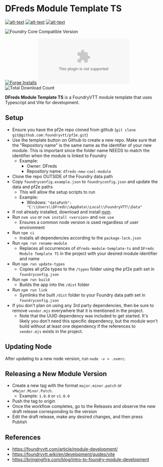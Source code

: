 # DFreds Module Template TS

[![alt-text](https://img.shields.io/badge/-Patreon-%23f96854?style=for-the-badge)](https://www.patreon.com/dfreds)
[![alt-text](https://img.shields.io/badge/-Buy%20Me%20A%20Coffee-%23ff813f?style=for-the-badge)](https://www.buymeacoffee.com/dfreds)
[![alt-text](https://img.shields.io/badge/-Discord-%235662f6?style=for-the-badge)](https://discord.gg/Wq8AEV9bWb)

![Foundry Core Compatible Version](https://img.shields.io/badge/dynamic/json.svg?url=https://raw.githubusercontent.com/DFreds/dfreds-module-template-ts/main/static/module.json&label=Foundry%20Version&query=$.compatibility.verified&colorB=ff6400&style=for-the-badge)

[![Forge Installs](https://img.shields.io/badge/dynamic/json?label=Forge%20Installs&query=package.installs&suffix=%25&url=https://forge-vtt.com/api/bazaar/package/dfreds-module-template-ts&colorB=68a74f&style=for-the-badge)](https://forge-vtt.com/bazaar#package=dfreds-module-template-ts)
![Latest Release Download Count](https://img.shields.io/github/downloads/DFreds/dfreds-module-template-ts/latest/dfreds-module-template-ts.zip?color=2b82fc&label=LATEST%20DOWNLOADS&style=for-the-badge)
![Total Download Count](https://img.shields.io/github/downloads/DFreds/dfreds-module-template-ts/total?color=2b82fc&label=TOTAL%20DOWNLOADS&style=for-the-badge)

**DFreds Module Template TS** is a FoundryVTT module template that uses Typescript and Vite for development.

## Setup

- Ensure you have the pf2e repo cloned from github (`git clone git@github.com:foundryvtt/pf2e.git`)
- Use the template button on Github to create a new repo. Make sure that the "Repository name" is the same name as the identifier of your new module. This is important since the folder name NEEDS to match the identifier when the module is linked to Foundry
  - Example:
    - Owner: DFreds
    - Repository name: `dfreds-new-cool-module`
- Clone the repo OUTSIDE of the Foundry data path
- Copy `foundryconfig.example.json` to `foundryconfig.json` and update the data and pf2e paths
  - This will allow the setup scripts to run
  - Example:
    - Windows: `"dataPath": "C:\\Users\\DFreds\\AppData\\Local\\FoundryVTT\\Data"`
- If not already installed, download and install [nvm](https://github.com/nvm-sh/nvm).
- Run `nvm use` or `nvm install <version>` and `nvm use`
  - Ensures a common node version is used regardless of user environment
- Run `npm ci`
  - Installs all dependencies according to the `package-lock.json`
- Run `npm run rename-module`
  - Replaces all occurrences of `dfreds-module-template-ts` and `DFreds Module Template TS` in the project with your desired module identifier and name
- Run `npm run update-types`
  - Copies all pf2e types to the `/types` folder using the pf2e path set in `foundryconfig.json`
- Run `npm run build`
  - Builds the app into the `/dist` folder
- Run `npm run link`
  - Symlinks the built `/dist` folder to your Foundry data path set in `foundryconfig.json`
- If you don't plan on using any 3rd party dependencies, then be sure to remove `vendor.mjs` everywhere that it is mentioned in the project.
  - Note that the UUID dependency was included to get started. It's likely you don't need this specific dependency, but the module won't build without at least one dependency if the references to `vendor.mjs` exists in the project.

## Updating Node

After updating to a new node version, run `node -v > .nvmrc`.

## Releasing a New Module Version

- Create a new tag with the format `major.minor.patch` or `vMajor.Minor.Patch`.
  - Example: `1.0.0` or `v1.0.0`
- Push the tag to origin
- Once the workflow completes, go to the Releases and observe the new draft release corresponding to the version
- Edit the draft release, make any desired changes, and then press Publish

## References

- https://foundryvtt.com/article/module-development/
- https://foundryvtt.wiki/en/development/guides/vite
- https://bringingfire.com/blog/intro-to-foundry-module-development
